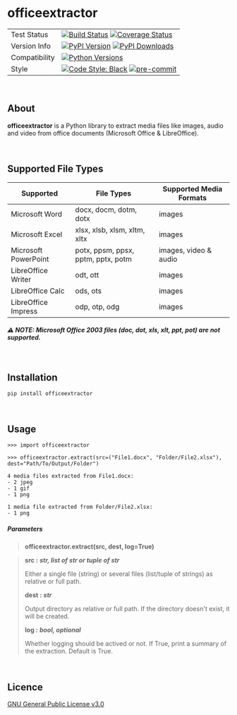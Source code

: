 # officeextractor

<table>
<tr>
    <td>Test Status</td>
    <td><a href="https://travis-ci.com/fbernhart/officeextractor"><img src="https://img.shields.io/travis/com/fbernhart/officeextractor/main.svg?style=flat-square&label=TravisCI&logo=Travis&logoColor=white" alt="Build Status"></a> <a href="https://coveralls.io/github/fbernhart/officeextractor?branch=main"><img src="https://img.shields.io/coveralls/fbernhart/officeextractor/main.svg?style=flat-square&label=coverage&logo=coveralls&logoColor=white" alt="Coverage Status"></a></td>
</tr>
<tr>
    <td>Version Info</td>
    <td><a href="https://pypi.org/project/officeextractor"><img src="https://img.shields.io/pypi/v/officeextrator?style=flat-square&label=PyPI&logo=PyPI&logoColor=white&color=blue" alt="PyPI Version"></a> <a href="https://pypi.org/project/officeextractor"><img src="https://img.shields.io/pypi/dm/officeextrator.svg?style=flat-square&label=Downloads&logo=PyPI&logoColor=white" alt="PyPI Downloads"></a></td>
</tr>
<tr>
    <td>Compatibility</td>
    <td><a href="https://pypi.org/project/officeextractor"><img src="https://img.shields.io/pypi/pyversions/officeextrator?style=flat-square&label=Python&logo=Python&logoColor=white&color=blue" alt="Python Versions"></a></td>
</tr>
<tr>
    <td>Style</td>
    <td><a href="https://github.com/psf/black"><img src="https://img.shields.io/badge/code%20style-black-000000?style=flat-square&.svg" alt="Code Style: Black"></a> <a href="https://github.com/pre-commit/pre-commit"><img src="https://img.shields.io/badge/pre--commit-enabled-brightgreen?logo=pre-commit&logoColor=white&style=flat-square" alt="pre-commit"></a></td>
</tr>
</table>

<br>

## About

**officeextractor** is a Python library to extract media files like images, audio and video from office documents (Microsoft Office & LibreOffice).

<br>

## Supported File Types

Supported | File Types | Supported Media Formats
--- | --- | ---
Microsoft Word | docx, docm, dotm, dotx | images 
Microsoft Excel | xlsx, xlsb, xlsm, xltm, xltx | images 
Microsoft PowerPoint | potx, ppsm, ppsx, pptm, pptx, potm | images, video & audio
LibreOffice Writer | odt, ott | images 
LibreOffice Calc | ods, ots | images 
LibreOffice Impress | odp, otp, odg | images 

##### &#9888; **NOTE:** Microsoft Office 2003 files (doc, dot, xls, xlt, ppt, pot) are not supported.

<br>

## Installation

```
pip install officeextractor
```

<br>

## Usage

```
>>> import officeextractor

>>> officeextractor.extract(src=("File1.docx", "Folder/File2.xlsx"), dest="Path/To/Output/Folder")

4 media files extracted from File1.docx:
- 2 jpeg
- 1 gif
- 1 png

1 media file extracted from Folder/File2.xlsx:
- 1 png
```

##### Parameters
> **officeextractor.extract(src, dest, log=True)**

> **src :** ***str, list of str or tuple of str***
> 
> Either a single file (string) or several files (list/tuple of strings) as relative or full path.
> 
> **dest :** ***str***
> 
> Output directory as relative or full path. If the directory doesn't exist, it will be created.
> 
> **log :** ***bool, optional***
> 
> Whether logging should be actived or not. If True, print a summary of the extraction. Default is True.

<br>

## Licence

[GNU General Public License v3.0](https://github.com/fbernhart/officeextractor/blob/main/LICENSE)
